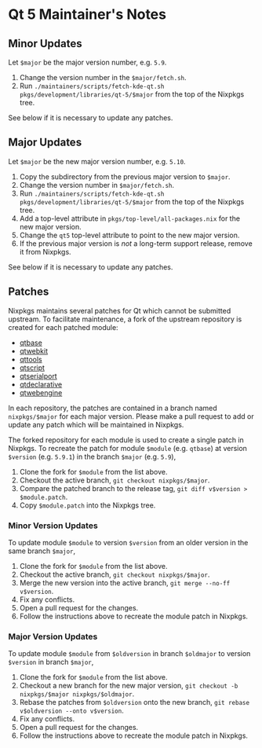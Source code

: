 # Qt 5 Maintainer's Notes

## Minor Updates

Let `$major` be the major version number, e.g. `5.9`.

1. Change the version number in the `$major/fetch.sh`.
2. Run `./maintainers/scripts/fetch-kde-qt.sh pkgs/development/libraries/qt-5/$major`
   from the top of the Nixpkgs tree.

See below if it is necessary to update any patches.

## Major Updates

Let `$major` be the new major version number, e.g. `5.10`.

1. Copy the subdirectory from the previous major version to `$major`.
2. Change the version number in `$major/fetch.sh`.
3. Run `./maintainers/scripts/fetch-kde-qt.sh pkgs/development/libraries/qt-5/$major`
   from the top of the Nixpkgs tree.
4. Add a top-level attribute in `pkgs/top-level/all-packages.nix` for the new
   major version.
5. Change the `qt5` top-level attribute to point to the new major version.
6. If the previous major version is _not_ a long-term support release,
   remove it from Nixpkgs.

See below if it is necessary to update any patches.

## Patches

Nixpkgs maintains several patches for Qt which cannot be submitted upstream. To
facilitate maintenance, a fork of the upstream repository is created for each patched module:

- [qtbase](https://github.com/ttuegel/qtbase)
- [qtwebkit](https://github.com/ttuegel/qtwebkit)
- [qttools](https://github.com/ttuegel/qttools)
- [qtscript](https://github.com/ttuegel/qtscript)
- [qtserialport](https://github.com/ttuegel/qtserialport)
- [qtdeclarative](https://github.com/ttuegel/qtdeclarative)
- [qtwebengine](https://github.com/ttuegel/qtwebengine)

In each repository, the patches are contained in a branch named `nixpkgs/$major`
for each major version. Please make a pull request to add or update any patch
which will be maintained in Nixpkgs.

The forked repository for each module is used to create a single patch in
Nixpkgs. To recreate the patch for module `$module` (e.g. `qtbase`) at version
`$version` (e.g. `5.9.1`) in the branch `$major` (e.g. `5.9`),

1. Clone the fork for `$module` from the list above.
2. Checkout the active branch, `git checkout nixpkgs/$major`.
3. Compare the patched branch to the release tag,
   `git diff v$version > $module.patch`.
4. Copy `$module.patch` into the Nixpkgs tree.

### Minor Version Updates

To update module `$module` to version `$version` from an older version in the
same branch `$major`,

1. Clone the fork for `$module` from the list above.
2. Checkout the active branch, `git checkout nixpkgs/$major`.
3. Merge the new version into the active branch,
   `git merge --no-ff v$version`.
4. Fix any conflicts.
5. Open a pull request for the changes.
6. Follow the instructions above to recreate the module patch in Nixpkgs.

### Major Version Updates

To update module `$module` from `$oldversion` in branch `$oldmajor` to version
`$version` in branch `$major`,

1. Clone the fork for `$module` from the list above.
2. Checkout a new branch for the new major version,
   `git checkout -b nixpkgs/$major nixpkgs/$oldmajor`.
3. Rebase the patches from `$oldversion` onto the new branch,
   `git rebase v$oldversion --onto v$version`.
4. Fix any conflicts.
5. Open a pull request for the changes.
6. Follow the instructions above to recreate the module patch in Nixpkgs.

